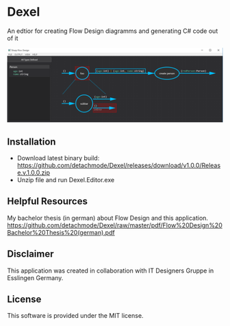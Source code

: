 # Dexel
An edtior for creating Flow Design diagramms and generating C# code out of it

![Image of Dexel Editor](./Screenshots/dexel.PNG)

## Installation
- Download latest binary build: https://github.com/detachmode/Dexel/releases/download/v1.0.0/Release.v.1.0.0.zip
- Unzip file and run Dexel.Editor.exe

## Helpful Resources
My bachelor thesis (in german) about Flow Design and this application.
https://github.com/detachmode/Dexel/raw/master/pdf/Flow%20Design%20Bachelor%20Thesis%20(german).pdf

## Disclaimer
This application was created in collaboration with IT Designers Gruppe in Esslingen Germany.

## License
This software is provided under the MIT license.
